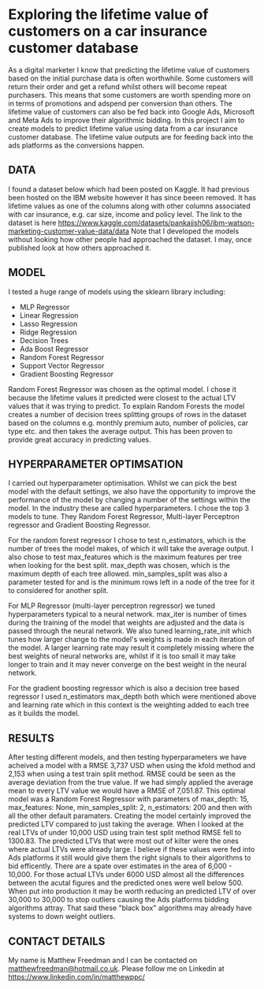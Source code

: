 ﻿# Exploring the lifetime value of customers on a car insurance customer database 

As a digital marketer I know that predicting the lifetime value of customers based on the initial purchase data is often worthwhile. Some customers will return their order and get a refund whilst others will become repeat purchasers. This means that some customers are worth spending more on in terms of promotions and adspend per conversion than others. The lifetime value of customers can also be fed back into Google Ads, Microsoft and Meta Ads to improve their algorithmic bidding. In this project I aim to create models to predict lifetime value using data from a car insurance customer database. The lifetime value outputs are for feeding back into the ads platforms as the conversions happen.

## DATA

I found a dataset below which had been posted on Kaggle. It had previous been hosted on the IBM website however it has since beeen removed. It has lifetime values as one of the columns along with other columns associated with car insurance, e.g. car size, income and policy level. The link to the dataset is here
https://www.kaggle.com/datasets/pankajjsh06/ibm-watson-marketing-customer-value-data/data
Note that I developed the models without looking how other people had approached the dataset. I may, once published look at how others approached it.

## MODEL 

I tested a huge range of models using the sklearn library including:
- MLP Regressor
- Linear Regression
- Lasso Regression
- Ridge Regression
- Decision Trees
- Ada Boost Regressor
- Random Forest Regressor
- Support Vector Regressor
- Gradient Boosting Regressor

Random Forest Regressor was chosen as the optimal model. I chose it because the lifetime values it predicted were closest to the actual LTV values that it was trying to predict.
To explain Random Forests the model creates a number of decision trees splitting groups of rows in the dataset based on the columns e.g. monthly premium auto, number of policies, car type etc. and then takes the average output. This has been proven to provide great accuracy in predicting values.

## HYPERPARAMETER OPTIMSATION
I carried out hyperparameter optimisation. Whilst we can pick the best model with the default settings, we also have the opportunity to improve the performance of the model by changing a number of the settings within the model. In the industry these are called hyperparameters. I chose the top 3 models to tune. They Random Forest Regressor, Multi-layer Perceptron regressor and Gradient Boosting Regressor.

For the random forest regressor I chose to test n_estimators, which is the number of trees the model makes, of which it will take the average output. I also chose to test max_features which is the maximum features per tree when looking for the best split. max_depth was chosen, which is the maximum depth of each tree allowed. min_samples_split was also a parameter tested for and is the minimum rows left in a node of the tree for it to considered for another split.

For MLP Regressor (multi-layer perceptron regressor) we tuned hyperparameters typical to a neural network. max_iter is number of times during the training of the model that weights are adjusted and the data is passed through the neural network. We also tuned learning_rate_init which tunes how larger change to the model's weights is made in each iteration of the model. A larger learning rate may result it completely missing where the best weights of neural networks are, whilst if it is too small it may take longer to train and it may never converge on the best weight in the neural network.

For the gradient boosting regressor which is also a decision tree based regressor I used n_estimators  max_depth both which were mentioned above and learning rate which in this context is the weighting added to each tree as it builds the model.

## RESULTS

After testing different models, and then testing hyperparameters we have acheived a model with a RMSE 3,737 USD when using the kfold method and 2,153 when using a test train split method. RMSE could be seen as the average deviation from the true value. If we had simply applied the average mean to every LTV value we would have a RMSE of 7,051.87. This optimal model was a Random Forest Regressor with parameters of max_depth: 15, max_features: None, min_samples_split: 2, n_estimators: 200 and then with all the other default paramaters. Creating the model certainly improved the predicted LTV compared to just taking the average. When I looked at the real LTVs of under 10,000 USD  using train test split method RMSE fell to 1300.83. The predicted LTVs that were most out of kilter were the ones where actual LTVs were already large. I believe if these values were fed into Ads platforms it still would give them the right signals to their algorithms to bid efficently. There are a spate over estimates in the area of 6,000 - 10,000. For those actual LTVs under 6000 USD almost all the differences between the acutal figures and the predicted ones were well below 500. When put into production it may be worth reducing an predicted LTV of over 30,000 to 30,000 to stop outliers causing the Ads platforms bidding algorithms attray. That said these "black box" algorithms may already have systems to down weight outliers.


## CONTACT DETAILS

My name is Matthew Freedman and I can be contacted on matthewfreedman@hotmail.co.uk. Please follow me on Linkedin at https://www.linkedin.com/in/matthewppc/


